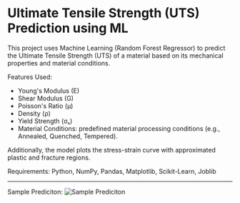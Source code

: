 # Ultimate Tensile Strength (UTS) Prediction using ML
This project uses Machine Learning (Random Forest Regressor) to predict the Ultimate Tensile Strength (UTS) of a material based on its mechanical properties and material conditions.

Features Used:
- Young's Modulus (E)
- Shear Modulus (G)
- Poisson's Ratio (μ)
- Density (ρ)
- Yield Strength (σₛ)
- Material Conditions: predefined material processing conditions (e.g., Annealed, Quenched, Tempered).

Additionally, the model plots the stress-strain curve with approximated plastic and fracture regions.

Requirements:
Python, NumPy, Pandas, Matplotlib, Scikit-Learn, Joblib

----

Sample Prediciton:
![Sample Prediciton](https://github.com/user-attachments/assets/2f81727b-940a-410d-9796-1ae332ad8156)


